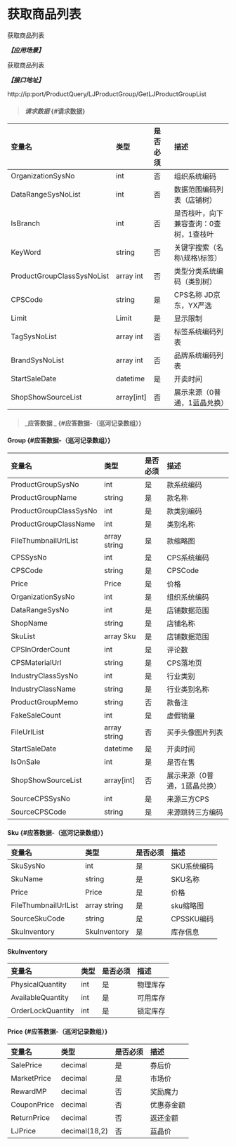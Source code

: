 # 获取商品列表

获取商品列表

_**【应用场景】**_

获取商品列表

_**【接口地址】**_

http://ip:port/ProductQuery/LJProductGroup/GetLJProductGroupList

> #### _请求数据_ {#请求数据}

| 变量名 | 类型 | 是否必须 | 描述 |
| :--- | :--- | :--- | :--- |
| OrganizationSysNo | int | 否 | 组织系统编码 |
| DataRangeSysNoList | int | 否 | 数据范围编码列表（店铺树） |
| IsBranch | int | 否 | 是否枝叶，向下兼容查询：0查树，1查枝叶 |
| KeyWord | string | 否 | 关键字搜索（名称\规格\标签） |
| ProductGroupClassSysNoList | array int | 否 | 类型分类系统编码（类别树） |
| CPSCode| string| 是 | CPS名称 JD京东，YX严选 |
| Limit| Limit| 是 | 显示限制|
| TagSysNoList | array int | 否 | 标签系统编码列表 |
| BrandSysNoList| array int | 否 | 品牌系统编码列表 |
| StartSaleDate| datetime| 是 | 开卖时间|
| ShopShowSourceList|array[int] | 否 |展示来源（0普通，1蓝晶兑换） |


> #### _应答数据 _ {#应答数据-（巡河记录数组）}

#### Group {#应答数据-（巡河记录数组）}

| 变量名 | 类型 | 是否必须 | 描述 |
| :--- | :--- | :--- | :--- |
| ProductGroupSysNo| int | 是 | 款系统编码 |
| ProductGroupName| string | 是 | 款名称 |
| ProductGroupClassSysNo| int | 是 | 款类别编码 |
| ProductGroupClassName| int | 是 | 类别名称 |
| FileThumbnailUrlList| array string | 是 | 款缩略图 |
| CPSSysNo|int| 是 | CPS系统编码|
| CPSCode|string| 是 | CPSCode|
| Price|Price| 是 | 价格|
| OrganizationSysNo|int| 是 |组织系统编码|
| DataRangeSysNo|int| 是 |店铺数据范围|
| ShopName|string| 是 |店铺名称|
| SkuList|array Sku| 是 |店铺数据范围|
| CPSInOrderCount|int| 是 |评论数|
| CPSMaterialUrl|string| 是 |CPS落地页|
| IndustryClassSysNo|int| 是 |行业类别|
| IndustryClassName|string| 是 |行业类别名称|
| ProductGroupMemo | string | 否 | 款备注 |
| FakeSaleCount|int| 是 |虚假销量|
| FileUrlList | array string | 否 | 买手头像图片列表 |
| StartSaleDate| datetime| 是 | 开卖时间|
| IsOnSale| int| 是 | 是否在售|
| ShopShowSourceList|array[int] | 否 |展示来源（0普通，1蓝晶兑换） |
| SourceCPSSysNo | int | 是 | 来源三方CPS |
| SourceCPSCode | string | 是 | 来源跳转三方编码 |


#### Sku {#应答数据-（巡河记录数组）}

| 变量名 | 类型 | 是否必须 | 描述 |
| :--- | :--- | :--- | :--- |
| SkuSysNo| int | 是 | SKU系统编码 |
| SkuName| string | 是 | SKU名称 |
| Price|Price| 是 | 价格|
| FileThumbnailUrlList| array string | 是 | sku缩略图 |
| SourceSkuCode| string | 是 | CPSSKU编码 |
| SkuInventory| SkuInventory | 是 | 库存信息|


#### SkuInventory

| 变量名 | 类型 | 是否必须 | 描述 |
| :--- | :--- | :--- | :--- |
| PhysicalQuantity| int| 是 | 物理库存|
| AvailableQuantity| int| 是 | 可用库存|
| OrderLockQuantity| int| 是 | 锁定库存|




#### Price {#应答数据-（巡河记录数组）}

| 变量名 | 类型 | 是否必须 | 描述 |
| :--- | :--- | :--- | :--- |
| SalePrice| decimal| 是 | 券后价|
| MarketPrice| decimal| 是 | 市场价|
| RewardMP| decimal| 否 | 奖励魔力|
| CouponPrice| decimal | 否 | 优惠券金额 |
| ReturnPrice | decimal| 否 | 返还金额 |
| LJPrice | decimal\(18,2\) | 否 | 蓝晶价 |









